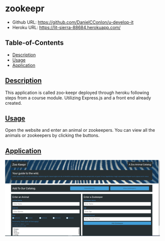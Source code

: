 # zookeepr

- Github URL: https://github.com/DanielCConlon/u-develop-it
- Heroku URL: https://lit-sierra-88684.herokuapp.com/

## Table-of-Contents

- [Description](#description)
- [Usage](#usage)
- [Application](#application)

## [Description](#description)

This application is called zoo-keepr deployed through heroku following steps from a course module. Utilizing Express.js and a front end already created.

## [Usage](#table-of-contents)

Open the website and enter an animal or zookeepers. You can view all the animals or zookeepers by clicking the buttons.

## [Application](#table-of-contents)

![Website image](./public/assets/images/Capture.PNG)
